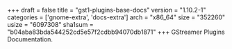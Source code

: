 +++
draft = false
title = "gst1-plugins-base-docs"
version = "1.10.2-1"
categories = ['gnome-extra', 'docs-extra']
arch = "x86_64"
size = "352260"
usize = "6097308"
sha1sum = "b04aba83bda544252cd5e57f2cdbb94070db1871"
+++
GStreamer Plugins Documentation.